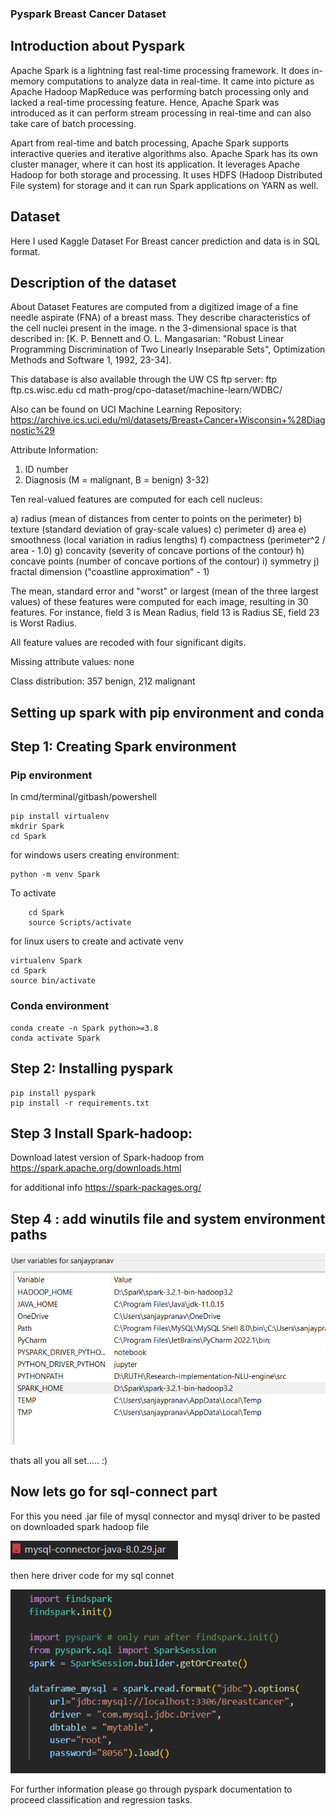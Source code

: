 ### Pyspark Breast Cancer Dataset 

## Introduction about Pyspark 
Apache Spark is a lightning fast real-time processing framework. It does in-memory computations to analyze data in real-time. It came into picture as Apache Hadoop MapReduce was performing batch processing only and lacked a real-time processing feature. Hence, Apache Spark was introduced as it can perform stream processing in real-time and can also take care of batch processing.

Apart from real-time and batch processing, Apache Spark supports interactive queries and iterative algorithms also. Apache Spark has its own cluster manager, where it can host its application. It leverages Apache Hadoop for both storage and processing. It uses HDFS (Hadoop Distributed File system) for storage and it can run Spark applications on YARN as well.

## Dataset 

Here I used Kaggle Dataset For Breast cancer prediction and data is in SQL format.

## Description of the dataset

About Dataset
Features are computed from a digitized image of a fine needle aspirate (FNA) of a breast mass. They describe characteristics of the cell nuclei present in the image.
n the 3-dimensional space is that described in: [K. P. Bennett and O. L. Mangasarian: "Robust Linear Programming Discrimination of Two Linearly Inseparable Sets", Optimization Methods and Software 1, 1992, 23-34].

This database is also available through the UW CS ftp server:
ftp ftp.cs.wisc.edu
cd math-prog/cpo-dataset/machine-learn/WDBC/

Also can be found on UCI Machine Learning Repository: https://archive.ics.uci.edu/ml/datasets/Breast+Cancer+Wisconsin+%28Diagnostic%29

Attribute Information:

1) ID number
2) Diagnosis (M = malignant, B = benign)
3-32)

Ten real-valued features are computed for each cell nucleus:

a) radius (mean of distances from center to points on the perimeter)
b) texture (standard deviation of gray-scale values)
c) perimeter
d) area
e) smoothness (local variation in radius lengths)
f) compactness (perimeter^2 / area - 1.0)
g) concavity (severity of concave portions of the contour)
h) concave points (number of concave portions of the contour)
i) symmetry
j) fractal dimension ("coastline approximation" - 1)

The mean, standard error and "worst" or largest (mean of the three
largest values) of these features were computed for each image,
resulting in 30 features. For instance, field 3 is Mean Radius, field
13 is Radius SE, field 23 is Worst Radius.

All feature values are recoded with four significant digits.

Missing attribute values: none

Class distribution: 357 benign, 212 malignant

## Setting up spark with pip environment and conda 

## Step 1: Creating Spark environment 

### Pip environment

In cmd/terminal/gitbash/powershell


    pip install virtualenv
    mkdrir Spark
    cd Spark

for windows users creating environment:


    python -m venv Spark

To activate 
    
        cd Spark
        source Scripts/activate

    

for linux users to create and activate venv

    virtualenv Spark
    cd Spark
    source bin/activate

### Conda environment

    conda create -n Spark python>=3.8
    conda activate Spark

## Step 2: Installing pyspark

    pip install pyspark
    pip install -r requirements.txt

## Step 3 Install Spark-hadoop:

Download latest version of Spark-hadoop from https://spark.apache.org/downloads.html 

for additional info  https://spark-packages.org/

## Step 4 : add winutils file and system environment paths 

![](spark-setup.png)

thats all you all set..... :)

## Now lets go for sql-connect part 

For this you need .jar file of mysql connector and mysql driver to be pasted on downloaded spark hadoop file 

![](mysql-connect.png)

then here driver code for my sql connet 

![](mysql-code.png)

For further information please go through pyspark documentation to proceed classification and regression tasks.